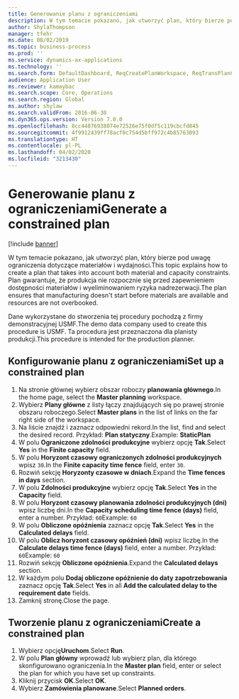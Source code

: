 ```yaml
---
title: Generowanie planu z ograniczeniami
description: W tym temacie pokazano, jak utworzyć plan, który bierze pod uwagę ograniczenia dotyczące materiałów i wydajności.
author: ShylaThompson
manager: tfehr
ms.date: 08/02/2019
ms.topic: business-process
ms.prod: ''
ms.service: dynamics-ax-applications
ms.technology: ''
ms.search.form: DefaultDashboard, ReqCreatePlanWorkspace, ReqTransPlanCard, ReqPlanSched
audience: Application User
ms.reviewer: kamaybac
ms.search.scope: Core, Operations
ms.search.region: Global
ms.author: shylaw
ms.search.validFrom: 2016-06-30
ms.dyn365.ops.version: Version 7.0.0
ms.openlocfilehash: 8cc44876938074e72526e75f0df5c119cbcfd845
ms.sourcegitcommit: 4f9912439ff78acf0c754d5bff972c4b85763093
ms.translationtype: HT
ms.contentlocale: pl-PL
ms.lasthandoff: 04/02/2020
ms.locfileid: "3213430"
---
```

# <a name="generate-a-constrained-plan"></a><span data-ttu-id="59c97-103">Generowanie planu z ograniczeniami</span><span class="sxs-lookup"><span data-stu-id="59c97-103">Generate a constrained plan</span></span>

[!include [banner](../../includes/banner.md)]

<span data-ttu-id="59c97-104">W tym temacie pokazano, jak utworzyć plan, który bierze pod uwagę ograniczenia dotyczące materiałów i wydajności.</span><span class="sxs-lookup"><span data-stu-id="59c97-104">This topic explains how to create a plan that takes into account both material and capacity constraints.</span></span> <span data-ttu-id="59c97-105">Plan gwarantuje, że produkcja nie rozpocznie się przed zapewnieniem dostępności materiałów i wyeliminowaniem ryzyka nadrezerwacji.</span><span class="sxs-lookup"><span data-stu-id="59c97-105">The plan ensures that manufacturing doesn't start before materials are available and resources are not overbooked.</span></span> 

<span data-ttu-id="59c97-106">Dane wykorzystane do stworzenia tej procedury pochodzą z firmy demonstracyjnej USMF.</span><span class="sxs-lookup"><span data-stu-id="59c97-106">The demo data company used to create this procedure is USMF.</span></span> <span data-ttu-id="59c97-107">Ta procedura jest przeznaczona dla planisty produkcji.</span><span class="sxs-lookup"><span data-stu-id="59c97-107">This procedure is intended for the production planner.</span></span>


## <a name="set-up-a-constrained-plan"></a><span data-ttu-id="59c97-108">Konfigurowanie planu z ograniczeniami</span><span class="sxs-lookup"><span data-stu-id="59c97-108">Set up a constrained plan</span></span>
1. <span data-ttu-id="59c97-109">Na stronie głównej wybierz obszar roboczy **planowania głównego**.</span><span class="sxs-lookup"><span data-stu-id="59c97-109">In the home page, select the **Master planning** workspace.</span></span>
2. <span data-ttu-id="59c97-110">Wybierz **Plany główne** z listy łączy znajdujących się po prawej stronie obszaru roboczego.</span><span class="sxs-lookup"><span data-stu-id="59c97-110">Select **Master plans** in the list of links on the far right side of the workspace.</span></span>
3. <span data-ttu-id="59c97-111">Na liście znajdź i zaznacz odpowiedni rekord.</span><span class="sxs-lookup"><span data-stu-id="59c97-111">In the list, find and select the desired record.</span></span> <span data-ttu-id="59c97-112">Przykład: **Plan statyczny**.</span><span class="sxs-lookup"><span data-stu-id="59c97-112">Example: **StaticPlan**</span></span>  
4. <span data-ttu-id="59c97-113">W polu **Ograniczone zdolności produkcyjne** wybierz opcję **Tak**.</span><span class="sxs-lookup"><span data-stu-id="59c97-113">Select **Yes** in the **Finite capacity** field.</span></span>
5. <span data-ttu-id="59c97-114">W polu **Horyzont czasowy ograniczonych zdolności produkcyjnych** wpisz `30`.</span><span class="sxs-lookup"><span data-stu-id="59c97-114">In the **Finite capacity time fence** field, enter `30`.</span></span>
6. <span data-ttu-id="59c97-115">Rozwiń sekcję **Horyzonty czasowe w dniach**.</span><span class="sxs-lookup"><span data-stu-id="59c97-115">Expand the **Time fences in days** section.</span></span>
7. <span data-ttu-id="59c97-116">W polu **Zdolności produkcyjne** wybierz opcję **Tak**.</span><span class="sxs-lookup"><span data-stu-id="59c97-116">Select **Yes** in the **Capacity** field.</span></span>
8. <span data-ttu-id="59c97-117">W polu **Horyzont czasowy planowania zdolności produkcyjnych (dni)** wpisz liczbę dni.</span><span class="sxs-lookup"><span data-stu-id="59c97-117">In the **Capacity scheduling time fence (days)** field, enter a number.</span></span> <span data-ttu-id="59c97-118">Przykład: `60`</span><span class="sxs-lookup"><span data-stu-id="59c97-118">Example: `60`</span></span>  
9. <span data-ttu-id="59c97-119">W polu **Obliczone opóźnienia** zaznacz opcję **Tak**.</span><span class="sxs-lookup"><span data-stu-id="59c97-119">Select **Yes** in the **Calculated delays** field.</span></span>
10. <span data-ttu-id="59c97-120">W polu **Oblicz horyzont czasowy opóźnień (dni)** wpisz liczbę.</span><span class="sxs-lookup"><span data-stu-id="59c97-120">In the **Calculate delays time fence (days)** field, enter a number.</span></span> <span data-ttu-id="59c97-121">Przykład: `60`</span><span class="sxs-lookup"><span data-stu-id="59c97-121">Example: `60`</span></span> 
11. <span data-ttu-id="59c97-122">Rozwiń sekcję **Obliczone opóźnienia**.</span><span class="sxs-lookup"><span data-stu-id="59c97-122">Expand the **Calculated delays** section.</span></span>
12. <span data-ttu-id="59c97-123">W każdym polu **Dodaj obliczone opóźnienie do daty zapotrzebowania** zaznacz opcję **Tak**.</span><span class="sxs-lookup"><span data-stu-id="59c97-123">Select **Yes** in all **Add the calculated delay to the requirement date** fields.</span></span>
13. <span data-ttu-id="59c97-124">Zamknij stronę.</span><span class="sxs-lookup"><span data-stu-id="59c97-124">Close the page.</span></span>

## <a name="create-a-constrained-plan"></a><span data-ttu-id="59c97-125">Tworzenie planu z ograniczeniami</span><span class="sxs-lookup"><span data-stu-id="59c97-125">Create a constrained plan</span></span>
1. <span data-ttu-id="59c97-126">Wybierz opcję**Uruchom**.</span><span class="sxs-lookup"><span data-stu-id="59c97-126">Select **Run**.</span></span>
2. <span data-ttu-id="59c97-127">W polu **Plan główny** wprowadź lub wybierz plan, dla którego skonfigurowano ograniczenia.</span><span class="sxs-lookup"><span data-stu-id="59c97-127">In the **Master plan** field, enter or select the plan for which you have set up constraints.</span></span>  
3. <span data-ttu-id="59c97-128">Kliknij przycisk **OK**.</span><span class="sxs-lookup"><span data-stu-id="59c97-128">Select **OK**.</span></span>
4. <span data-ttu-id="59c97-129">Wybierz **Zamówienia planowane**.</span><span class="sxs-lookup"><span data-stu-id="59c97-129">Select **Planned orders**.</span></span>

